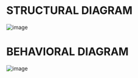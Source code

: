 # STRUCTURAL DIAGRAM
![image](https://user-images.githubusercontent.com/98945509/155770137-e867122a-bba7-49fa-a231-cf122755f61b.png)

# BEHAVIORAL DIAGRAM
![image](https://user-images.githubusercontent.com/98945509/155770249-e68d76e0-5d15-4e0f-99d8-d52eb91590ee.png)


